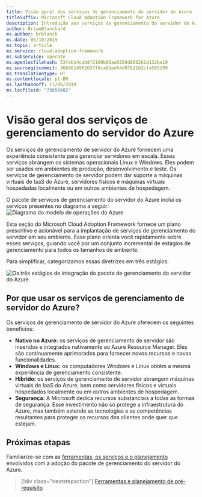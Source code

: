 ```yaml
---
title: Visão geral dos serviços de gerenciamento do servidor do Azure
titleSuffix: Microsoft Cloud Adoption Framework for Azure
description: Introdução aos serviços de gerenciamento do servidor do Azure
author: BrianBlanchard
ms.author: brblanch
ms.date: 05/10/2019
ms.topic: article
ms.service: cloud-adoption-framework
ms.subservice: operate
ms.openlocfilehash: 53feb14cab8f2109b86aa5850d856261d132ba19
ms.sourcegitcommit: 3669614902627f0ca61ee64d97621b2cfa585199
ms.translationtype: HT
ms.contentlocale: pt-BR
ms.lasthandoff: 11/06/2019
ms.locfileid: "73656602"
---
```

# <a name="overview-of-azure-server-management-services"></a>Visão geral dos serviços de gerenciamento do servidor do Azure

Os serviços de gerenciamento de servidor do Azure fornecem uma experiência consistente para gerenciar servidores em escala. Esses serviços abrangem os sistemas operacionais Linux e Windows. Eles podem ser usados em ambientes de produção, desenvolvimento e teste. Os serviços de gerenciamento de servidor podem dar suporte a máquinas virtuais de IaaS do Azure, servidores físicos e máquinas virtuais hospedadas localmente ou em outros ambientes de hospedagem.

O pacote de serviços de gerenciamento do servidor do Azure inclui os serviços presentes no diagrama a seguir: ![Diagrama do modelo de operações do Azure](./media/operations-diagram.png)

Esta seção do Microsoft Cloud Adoption Framework fornece um plano prescritivo e acionável para a implantação de serviços de gerenciamento do servidor em seu ambiente. Esse plano orienta você rapidamente sobre esses serviços, guiando você por um conjunto incremental de estágios de gerenciamento para todos os tamanhos de ambiente.

Para simplificar, categorizamos essas diretrizes em três estágios:

![Os três estágios de integração do pacote de gerenciamento do servidor do Azure](./media/operations-stages.png)

<!-- markdownlint-disable MD026 -->

## <a name="why-use-azure-server-management-services"></a>Por que usar os serviços de gerenciamento de servidor do Azure?

Os serviços de gerenciamento de servidor do Azure oferecem os seguintes benefícios:

- **Nativo no Azure:** os serviços de gerenciamento de servidor são inseridos e integrados nativamente ao Azure Resource Manager. Eles são continuamente aprimorados para fornecer novos recursos e novas funcionalidades.
- **Windows e Linux:** os computadores Windows e Linux obtêm a mesma experiência de gerenciamento consistente.
- **Híbrido:** os serviços de gerenciamento de servidor abrangem máquinas virtuais de IaaS do Azure, bem como servidores físicos e virtuais hospedados localmente ou em outros ambientes de hospedagem.
- **Segurança:** A Microsoft dedica recursos substanciais a todas as formas de segurança. Esse investimento não só protege a infraestrutura do Azure, mas também estende as tecnologias e as competências resultantes para proteger os recursos dos clientes onde quer que estejam.

## <a name="next-steps"></a>Próximas etapas

Familiarize-se com as [ferramentas, os serviços e o planejamento](./prerequisites.md) envolvidos com a adoção do pacote de gerenciamento do servidor do Azure.

> [!div class="nextstepaction"]
> [Ferramentas e planejamento de pré-requisito](./prerequisites.md)
